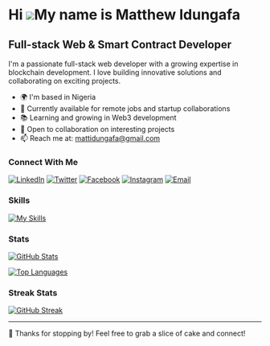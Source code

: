 Hi ![](https://user-images.githubusercontent.com/18350557/176309783-0785949b-9127-417c-8b55-ab5a4333674e.gif)My name is Matthew Idungafa
======================================================================================================================================

Full-stack Web & Smart Contract Developer
-------------------------------------------------------------

I'm a passionate full-stack web developer with a growing expertise in blockchain development. I love building innovative solutions and collaborating on exciting projects.

* 🌍 I'm based in Nigeria
* 💼 Currently available for remote jobs and startup collaborations
* 📚 Learning and growing in Web3 development
* 🤝 Open to collaboration on interesting projects
* 📫 Reach me at: mattidungafa@gmail.com

### Connect With Me

[![LinkedIn](https://img.shields.io/badge/-LinkedIn-0077B5?style=flat&logo=linkedin&logoColor=white)](https://www.linkedin.com/in/matthew-idungafa/)
[![Twitter](https://img.shields.io/badge/-Twitter-1DA1F2?style=flat&logo=twitter&logoColor=white)](https://x.com/Kemsguy7)
[![Facebook](https://img.shields.io/badge/-Facebook-1877F2?style=flat&logo=facebook&logoColor=white)](https://web.facebook.com/matthew.idungafa.7)
[![Instagram](https://img.shields.io/badge/-Instagram-E4405F?style=flat&logo=instagram&logoColor=white)](https://www.instagram.com/kemsguy7)
[![Email](https://img.shields.io/badge/-Email-D14836?style=flat&logo=gmail&logoColor=white)](mailto:mattidungafa@gmail.com)

### Skills

[![My Skills](https://skillicons.dev/icons?i=js,html,css,react,nodejs,express,mongodb,solidity,git)](https://skillicons.dev)

### Stats

[![GitHub Stats](https://github-readme-stats.vercel.app/api?username=Kemsguy7&show_icons=true&theme=transparent)](https://github.com/anuraghazra/github-readme-stats)

[![Top Languages](https://github-readme-stats.vercel.app/api/top-langs/?username=Kemsguy7&langs_count=8&layout=compact&theme=transparent)](https://github.com/anuraghazra/github-readme-stats)

### Streak Stats

[![GitHub Streak](https://github-readme-streak-stats.herokuapp.com/?user=Kemsguy7&show_icons=true&theme=transparent)](http://www.github.com/Kemsguy7)

---

🎂 Thanks for stopping by! Feel free to grab a slice of cake and connect!
